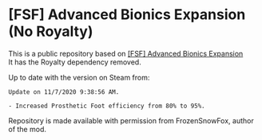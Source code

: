# [FSF] Advanced Bionics Expansion (No Royalty)

This is a public repository based on [[FSF] Advanced Bionics Expansion](https://steamcommunity.com/sharedfiles/filedetails/?id=2006925330)  
It has the Royalty dependency removed.  

Up to date with the version on Steam from:
```
Update on 11/7/2020 9:38:56 AM.

- Increased Prosthetic Foot efficiency from 80% to 95%.
```

Repository is made available with permission from FrozenSnowFox, author of the mod.
